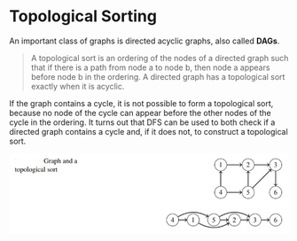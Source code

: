 # Topological Sorting

An important class of graphs is directed acyclic graphs, also called **DAGs**. 

> A topological sort is an ordering of the nodes of a directed graph such that if there is a path from node a to node b, then node a appears before node b in the ordering. A directed graph has a topological sort exactly when it is acyclic.

If the graph contains a cycle, it is not possible to form a topological sort, because no node of the
cycle can appear before the other nodes of the cycle in the ordering. 
It turns out that DFS can be used to both check if a directed graph contains a cycle and, if it does not, to construct a topological sort.

![](imgs/TopSort.JPG)